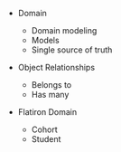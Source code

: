 * Domain
  * Domain modeling
  * Models
  * Single source of truth

* Object Relationships
  * Belongs to
  * Has many


* Flatiron Domain
  * Cohort
  * Student
